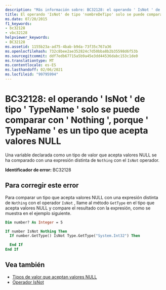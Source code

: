 ```yaml
---
description: "Más información sobre: BC32128: el operando ' IsNot ' de tipo ' TypeName ' solo se puede comparar con ' Nothing ', porque ' TypeName ' es un tipo que acepta valores NULL"
title: El operando 'IsNot' de tipo 'nombreDeTipo' solo se puede comparar con 'Nothing', porque 'nombreDeTipo' es un tipo que acepta valores NULL
ms.date: 07/20/2015
f1_keywords:
- bc32128
- vbc32128
helpviewer_keywords:
- BC32128
ms.assetid: 1155b23a-ad75-4bab-b9da-73f35c767a36
ms.openlocfilehash: 732c8bee2ae352824c7d50bba8b2b35598d6f53b
ms.sourcegitcommit: ddf7edb67715a5b9a45e3dd44536dabc153c1de0
ms.translationtype: MT
ms.contentlocale: es-ES
ms.lasthandoff: 02/06/2021
ms.locfileid: "99795994"
---
```

# <a name="bc32128-isnot-operand-of-type-typename-can-only-be-compared-to-nothing-because-typename-is-a-nullable-type"></a>BC32128: el operando ' IsNot ' de tipo ' TypeName ' solo se puede comparar con ' Nothing ', porque ' TypeName ' es un tipo que acepta valores NULL

Una variable declarada como un tipo de valor que acepta valores NULL se ha comparado con una expresión distinta de `Nothing` con el `IsNot` operador.

**Identificador de error:** BC32128

## <a name="to-correct-this-error"></a>Para corregir este error

Para comparar un tipo que acepta valores NULL con una expresión distinta de `Nothing` con el operador `IsNot` , llame al método `GetType` en el tipo que acepta valores NULL y compare el resultado con la expresión, como se muestra en el ejemplo siguiente.

```vb
Dim number? As Integer = 5

If number IsNot Nothing Then
  If number.GetType() IsNot Type.GetType("System.Int32") Then

  End If
End If
```

## <a name="see-also"></a>Vea también

- [Tipos de valor que aceptan valores NULL](../../programming-guide/language-features/data-types/nullable-value-types.md)
- [Operador IsNot](../operators/isnot-operator.md)
